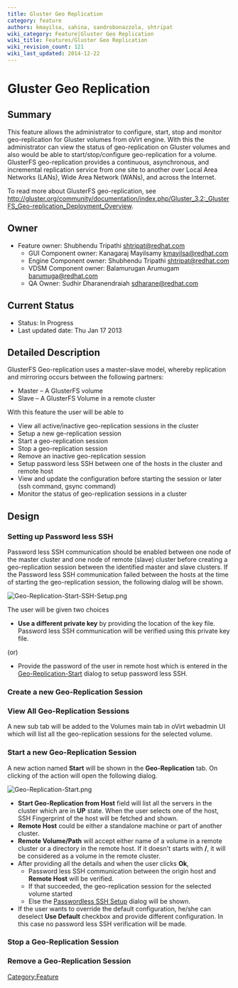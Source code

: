 ```yaml
---
title: Gluster Geo Replication
category: feature
authors: kmayilsa, sahina, sandrobonazzola, shtripat
wiki_category: Feature|Gluster Geo Replication
wiki_title: Features/Gluster Geo Replication
wiki_revision_count: 121
wiki_last_updated: 2014-12-22
---
```


# Gluster Geo Replication

## Summary

This feature allows the administrator to configure, start, stop and monitor geo-replication for Gluster volumes from oVirt engine. With this the administrator can view the status of geo-replication on Gluster volumes and also would be able to start/stop/configure geo-replication for a volume. GlusterFS geo-replication provides a continuous, asynchronous, and incremental replication service from one site to another over Local Area Networks (LANs), Wide Area Network (WANs), and across the Internet.

To read more about GlusterFS geo-replication, see <http://gluster.org/community/documentation/index.php/Gluster_3.2:_GlusterFS_Geo-replication_Deployment_Overview>.

## Owner

*   Feature owner: Shubhendu Tripathi <shtripat@redhat.com>
    -   GUI Component owner: Kanagaraj Mayilsamy <kmayilsa@redhat.com>
    -   Engine Component owner: Shubhendu Tripathi <shtripat@redhat.com>
    -   VDSM Component owner: Balamurugan Arumugam <barumuga@redhat.com>
    -   QA Owner: Sudhir Dharanendraiah <sdharane@redhat.com>

## Current Status

*   Status: In Progress
*   Last updated date: Thu Jan 17 2013

## Detailed Description

GlusterFS Geo-replication uses a master–slave model, whereby replication and mirroring occurs between the following partners:

*   Master – A GlusterFS volume
*   Slave – A GlusterFS Volume in a remote cluster

With this feature the user will be able to

*   View all active/inactive geo-replication sessions in the cluster
*   Setup a new ge-replication session
*   Start a geo-replication session
*   Stop a geo-replication session
*   Remove an inactive geo-replication session
*   Setup password less SSH between one of the hosts in the cluster and remote host
*   View and update the configuration before starting the session or later (ssh command, gsync command)
*   Monitor the status of geo-replication sessions in a cluster

## Design

### Setting up Password less SSH

Password less SSH communication should be enabled between one node of the master cluster and one node of remote (slave) cluster before creating a geo-replication session between the identified master and slave clusters. If the Password less SSH communication failed between the hosts at the time of starting the geo-replication session, the following dialog will be shown.

![](Geo-Replication-Start-SSH-Setup.png "Geo-Replication-Start-SSH-Setup.png")

The user will be given two choices

*   **Use a different private key** by providing the location of the key file. Password less SSH communication will be verified using this private key file.

(or)

*   Provide the password of the user in remote host which is entered in the [Geo-Replication-Start](:File:Geo-Replication-Start.png) dialog to setup password less SSH.

### Create a new Geo-Replication Session

<TBD>

### View All Geo-Replication Sessions

A new sub tab will be added to the Volumes main tab in oVirt webadmin UI which will list all the geo-replication sessions for the selected volume.

### Start a new Geo-Replication Session

A new action named **Start** will be shown in the **Geo-Replication** tab. On clicking of the action will open the following dialog.

![](Geo-Replication-Start.png "Geo-Replication-Start.png")

*   **Start Geo-Replication from Host** field will list all the servers in the cluster which are in **UP** state. When the user selects one of the host, SSH Fingerprint of the host will be fetched and shown.
*   **Remote Host** could be either a standalone machine or part of another cluster.
*   **Remote Volume/Path** will accept either name of a volume in a remote cluster or a directory in the remote host. If it doesn't starts with **/**, it will be considered as a volume in the remote cluster.
*   After providing all the details and when the user clicks **Ok**,
    -   Password less SSH communication between the origin host and **Remote Host** will be verified.
    -   If that succeeded, the geo-replication session for the selected volume started
    -   Else the [Passwordless SSH Setup](:File:Geo-Replication-Start-SSH-Setup[.png) dialog will be shown.
*   If the user wants to override the default configuration, he/she can deselect **Use Default** checkbox and provide different configuration. In this case no password less SSH verification will be made.

### Stop a Geo-Replication Session

<TBD>

### Remove a Geo-Replication Session

<TBD>

<Category:Feature>
